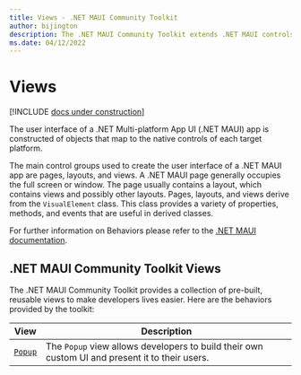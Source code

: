 ```yaml
---
title: Views - .NET MAUI Community Toolkit
author: bijington
description: The .NET MAUI Community Toolkit extends .NET MAUI controls.
ms.date: 04/12/2022
---
```


# Views

[!INCLUDE [docs under construction](../includes/preview-note.md)]

The user interface of a .NET Multi-platform App UI (.NET MAUI) app is constructed of objects that map to the native controls of each target platform.

The main control groups used to create the user interface of a .NET MAUI app are pages, layouts, and views. A .NET MAUI page generally occupies the full screen or window. The page usually contains a layout, which contains views and possibly other layouts. Pages, layouts, and views derive from the `VisualElement` class. This class provides a variety of properties, methods, and events that are useful in derived classes.

For further information on Behaviors please refer to the [.NET MAUI documentation](/dotnet/maui/user-interface/controls/).

## .NET MAUI Community Toolkit Views

The .NET MAUI Community Toolkit provides a collection of pre-built, reusable views to make developers lives easier. Here are the behaviors provided by the toolkit:

| View | Description |
| --------- | ----------- |
| [`Popup`](popup.md) | The `Popup` view allows developers to build their own custom UI and present it to their users. |
